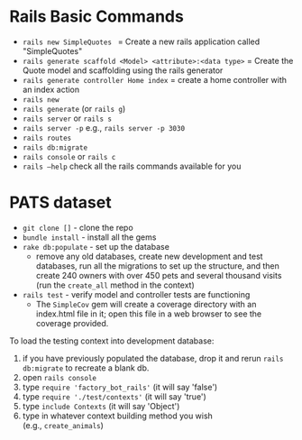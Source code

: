 # Rails Basic Commands

- `rails new SimpleQuotes ` = Create a new rails application called "SimpleQuotes"
- `rails generate scaffold <Model> <attribute>:<data type>` = Create the Quote model and scaffolding using the rails generator
- `rails generate controller Home index` = create a home controller with an index action
- `rails new `
- `rails generate` (or `rails g`)
- `rails server` or `rails s `
- `rails server -p` e.g., `rails server -p 3030 `
- `rails routes `
- `rails db:migrate `
- `rails console`  or `rails c `
- `rails —help` check all the rails commands available for you

# PATS dataset
- `git clone []` - clone the repo
- `bundle install` - install all the gems
- `rake db:populate` - set up the database
	- remove any old databases, create new development and test databases, run all the migrations to set up the structure, and then create 240 owners with over 450 pets and several thousand visits (run the `create_all` method in the context)
- `rails test` - verify model and controller tests are functioning
	- The `SimpleCov` gem will create a coverage directory with an index.html file in it; open this file in a web browser to see the coverage provided.

To load the testing context into development database:
1. if you have previously populated the database, drop it and rerun `rails db:migrate` to recreate a blank db.
2. open `rails console`
3. type `require 'factory_bot_rails'` (it will say 'false')
4. type `require './test/contexts'` (it will say 'true')
5. type `include Contexts` (it will say 'Object')
6. type in whatever context building method you wish (e.g., `create_animals`)